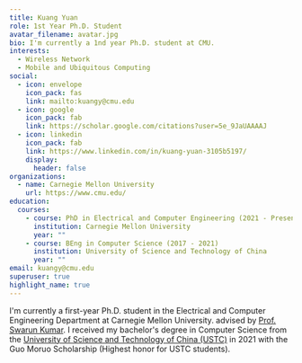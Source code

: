 ```yaml
---
title: Kuang Yuan
role: 1st Year Ph.D. Student
avatar_filename: avatar.jpg
bio: I'm currently a 1nd year Ph.D. student at CMU.
interests:
  - Wireless Network
  - Mobile and Ubiquitous Computing
social:
  - icon: envelope
    icon_pack: fas
    link: mailto:kuangy@cmu.edu
  - icon: google
    icon_pack: fab
    link: https://scholar.google.com/citations?user=5e_9JaUAAAAJ
  - icon: linkedin
    icon_pack: fab
    link: https://www.linkedin.com/in/kuang-yuan-3105b5197/
    display:
      header: false
organizations:
  - name: Carnegie Mellon University
    url: https://www.cmu.edu/
education:
  courses:
    - course: PhD in Electrical and Computer Engineering (2021 - Present)
      institution: Carnegie Mellon University
      year: ""
    - course: BEng in Computer Science (2017 - 2021)
      institution: University of Science and Technology of China
      year: ""
email: kuangy@cmu.edu
superuser: true
highlight_name: true
---
```

I'm currently a first-year Ph.D. student in the Electrical and Computer Engineering Department at Carnegie Mellon University. advised by [Prof. Swarun Kumar](https://swarunkumar.com/). I received my bachelor's degree in Computer Science from the [University of Science and Technology of China (USTC)](http://en.ustc.edu.cn/) in 2021 with the Guo Moruo Scholarship (Highest honor for USTC students).